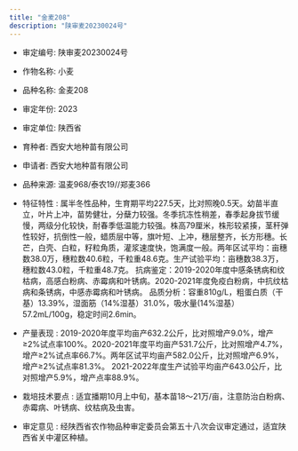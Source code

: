 ```yaml
---
title: "金麦208"
description: "陕审麦20230024号"
---
```

* 审定编号:  陕审麦20230024号

*  作物名称:  小麦

*  品种名称:  金麦208

*  审定年份:  2023

*  审定单位:  陕西省

* 育种者:  西安大地种苗有限公司

*  申请者:  西安大地种苗有限公司

*  品种来源:  温麦968/泰农19//郑麦366

*  特征特性 : 
属半冬性品种，生育期平均227.5天，比对照晚0.5天。幼苗半直立，叶片上冲，苗势健壮，分蘖力较强。冬季抗冻性稍差，春季起身拔节缓慢，两级分化较快，耐春季低温能力较强。株高79厘米，株形较紧揍，茎秆弹性较好，抗倒性一般，蜡质层中等，旗叶短、上冲，穗层整齐，长方形穗。长芒，白壳、白粒，籽粒角质，灌浆速度快，饱满度一般。两年区试平均：亩穗数38.0万，穗粒数40.6粒，千粒重48.6克。生产试验平均：亩穗数38.3万，穗粒数43.0粒，千粒重48.7克。
抗病鉴定：2019-2020年度中感条锈病和纹枯病，高感白粉病、赤霉病和叶锈病。2020-2021年度免疫白粉病，中抗纹枯病和条锈病，中感赤霉病和叶锈病。
品质分析：容重810g/L，粗蛋白质（干基）13.39%，湿面筋（14%湿基）31.0%，吸水量(14%湿基）57.2mL/100g，稳定时间2.6min。
 
*  产量表现 : 
2019-2020年度平均亩产632.2公斤，比对照增产9.0%，增产≥2%试点率100%。2020-2021年度平均亩产531.7公斤，比对照增产4.7%，增产≥2%试点率66.7%。两年区试平均亩产582.0公斤，比对照增产6.9%，增产≥2%试点率81.3%。
2021-2022年度生产试验平均亩产643.0公斤，比对照增产5.9%，增产点率88.9%。

*  栽培技术要点 : 
适宜播期10月上中旬，基本苗18～21万/亩，注意防治白粉病、赤霉病、叶锈病、纹枯病及虫害。

*  审定意见 : 
经陕西省农作物品种审定委员会第五十八次会议审定通过，适宜陕西省关中灌区种植。
